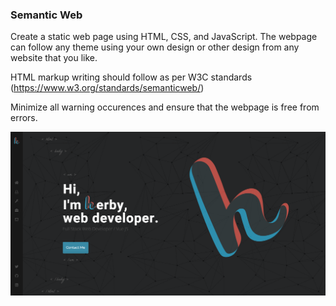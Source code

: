 ### Semantic Web

Create a static web page using HTML, CSS, and JavaScript. The webpage can follow any theme using your own design or other design from any website that you like. 

HTML markup writing should follow as per W3C standards (https://www.w3.org/standards/semanticweb/)

Minimize all warning occurences and ensure that the webpage is free from errors.

![alt text](/web-semantic.png)